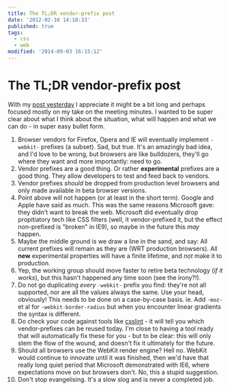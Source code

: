 ```yaml
---
title: The TL;DR vendor-prefix post
date: '2012-02-10 14:18:33'
published: true
tags:
  - css
  - web
modified: '2014-09-03 16:15:12'
---
```

# The TL;DR vendor-prefix post

With my [post yesterday](/2012/02/09/vendor-prefixes-about-to-go-south/) I appreciate it might be a bit long and perhaps focused mostly on my take on the meeting minutes. I wanted to be super clear about what I think about the situation, what will happen and what we can do - in super easy bullet form.

<!--more-->

1. Browser vendors for Firefox, Opera and IE will eventually implement `-webkit-` prefixes (a subset). Sad, but true. It's an amazingly bad idea, and I'd love to be wrong, but browsers are like bulldozers, they'll go where they want and more importantly: need to go.
2. Vendor prefixes are a good thing. Or rather **experimental** prefixes are a good thing. They allow developers to test and feed back to vendors.
3. Vendor prefixes *should* be dropped from production level browsers and only made available in beta browser versions.
4. Point above will not happen (or at least in the short term). Google and Apple have said as much. This was the same reasons Microsoft gave: they didn't want to break the web. Microsoft did eventually drop propitiatory tech like CSS filters (well, it vendor-prefixed it, but the effect non-prefixed is "broken" in IE9), so maybe in the future this *may* happen.
5. Maybe the middle ground is we draw a line in the sand, and say: All current prefixes will remain as they are (WRT production browsers). All **new** experimental properties will have a finite lifetime, and *not* make it to production.
6. Yep, the working group should move faster to retire beta technology (*if it works*), but this hasn't happened any time soon (see the irony?!).
7. Do not go duplicating *every* `-webkit-` prefix you find: they're not all supported, nor are all the values always the same. Use your head, obviously! This needs to be done on a case-by-case basis. ie. Add `-moz-` et al for `-webkit-border-radius` but when you encounter linear gradients the syntax is different.
8. Do check your code against tools like [csslint](http://csslint.net) - it will tell you which vendor-prefixes can be reused today. I'm close to having a tool ready that will automatically fix these for you - but to be clear: this will only stem the flow of the wound, and doesn't fix it ultimately for the future.
9. Should all browsers use the WebKit render engine? Hell no. WebKit would continue to innovate until it was finished, then we'd have that really long quiet period that Microsoft demonstrated with IE6, where expectations move on but browsers don't. No, this a stupid suggestion.
10. Don't stop evangelising. It's a slow slog and is never a completed job.
